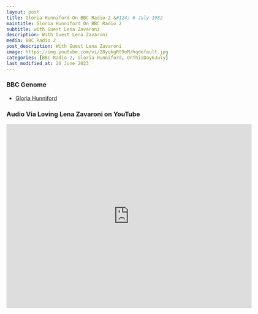 ```yaml
---
layout: post
title: Gloria Hunniford On BBC Radio 2 &#124; 6 July 1982
maintitle: Gloria Hunniford On BBC Radio 2
subtitle: with Guest Lena Zavaroni
description: With Guest Lena Zavaroni
media: BBC Radio 2
post_description: With Guest Lena Zavaroni
image: https://img.youtube.com/vi/28yqkgRt9uM/hqdefault.jpg
categories: [BBC-Radio-2, Gloria-Hunniford, OnThisDay6July]
last_modified_at: 26 June 2023
---
```


### BBC Genome
* [Gloria Hunniford](https://genome.ch.bbc.co.uk/schedules/radio2/1982-07-06#at-12.00)

### Audio Via Loving Lena Zavaroni on YouTube
<div class="responsive-video"><iframe width="640px" height="480px" src="https://www.youtube.com/embed/28yqkgRt9uM?rel=0&showinfo=1" frameborder="0" allowfullscreen=""></iframe></div>

